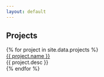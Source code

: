 ```yaml
---
layout: default
---
```


## Projects

<div id="projects_display">
{% for project in site.data.projects %}
  <div class="project">
    <div class="box project_inner clear">
      <div class="name clear">
        <a href="{{ project.url }}">{{ project.name }}</a>
      </div>
      <div class="desc clear">{{ project.desc }}</div>
    </div>
  </div>
{% endfor %}
</div>

<!-- <hr class="underline"> -->

<!-- ## Timeline

<ul id="feed">
  {% for post in site.posts %}
  {% if post.hidden != true %}
    <li>
      <a href="{{ post.url }}"><span style="font-weight: bold">{{ post.date | date: "%Y-%m-%d" }}</span> {{ post.title }} ({{ post.layout }})</a>
    </li>
  {% endif %}
  {% endfor %}
</ul> -->
